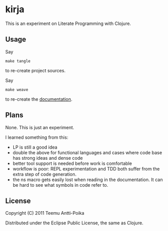 # kirja

This is an experiment on Literate Programming with Clojure.

## Usage

Say

    make tangle

to re-create project sources.

Say

    make weave 

to re-create the [documentation](http://anttipoi.github.com/kirja/doc).

## Plans

None. This is just an experiment. 

I learned something from this:

* LP is still a good idea
* double the above for functional languages and cases where code base has strong ideas and dense code
* better tool support is needed before work is comfortable
* workflow is poor: REPL experimentation and TDD both suffer from the extra step of code generation.
* the ns macro gets easily lost when reading in the documentation. It can be hard to see what symbols in code refer to.

## License

Copyright (C) 2011 Teemu Antti-Poika

Distributed under the Eclipse Public License, the same as Clojure.
